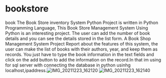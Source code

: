 # bookstore
book 
The Book Store inventory System Python Project is written in Python Programming Language, This Book Store Management System Using Python is an interesting project. The user can add the number of book details and you can see the details stored in the list form.
                                   A Book Shop Management System Project Report about the features of this system, the user can make the list of books with their authors, year, and keep them as records. You just have to type the book information in the text fields and click on the add button to add the information on the record.In that im using for sql server with connecting the database in python usinhg localhost,ipaddress.![IMG_20211223_162120](https://user-images.githubusercontent.com/85192155/147234625-0022fff5-26aa-4658-b84a-7874e01a803b.jpg)
![IMG_20211223_162140](https://user-images.githubusercontent.com/85192155/147234639-b6585ead-2c39-42b1-a6ef-57c17a54d928.jpg)


